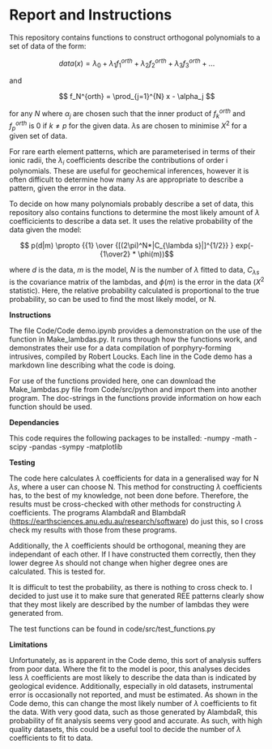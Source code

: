 # Report and Instructions

This repository contains functions to construct orthogonal polynomials to a set of data of the form:


$$ data(x) = \lambda_0 + \lambda_1 f_1^{orth} + \lambda_2 f_2^{orth} + \lambda_3 f_3^{orth} + ... $$

and

  $$    f_N^{orth} = \prod_{j=1}^{N} x - \alpha_j  $$

for any $N$ where $\alpha_j$ are chosen such that the inner product of $f_k^{orth}$ and $f_p^{orth}$ is 0 if $k \neq p$ for the given data. 
$\lambda$s are chosen to minimise $X^2$ for a given set of data.

For rare earth element patterns, which are parameterised in terms of their ionic radii, the $\lambda_i$ coefficients describe the contributions of order i polynomials. 
These are useful for geochemical inferences, however it is often difficult to determine how many $\lambda$s are appropriate to describe a pattern, 
given the error in the data.

To decide on how many polynomials probably describe a set of data, this repository also contains functions to determine the most likely amount of $\lambda$ 
coefficicients to describe a data set. It uses the relative probability of the data given the model: 

$$ p(d|m)  \propto  {{1} \over {[(2\pi)^N*|C_{\lambda s}|]^{1/2}}  } exp(-{1\over2} * \phi(m))$$ 

where $d$ is the data, $m$ is the model, $N$ is the number of $\lambda$ fitted to data, $C_{\lambda s}$ is the covariance matrix of the lambdas, and $\phi(m)$ is the error in the data ($X^2$ statistic).
Here, the relative probability calculated is proportional to the true probability, so can be used to find the most likely model, or N.

**Instructions**

The file Code/Code demo.ipynb provides a demonstration on the use of the function in Make_lambdas.py. It runs through how the functions work, 
and demonstrates their use for a data compilation of porphyry-forming intrusives, compiled by Robert Loucks. 
Each line in the Code demo has a markdown line describing what the code is doing. 

For use of the functions provided here, one can download the Make_lambdas.py file from Code/src/python and import them into another program.
The doc-strings in the functions provide information on how each function should be used.

**Dependancies**

This code requires the following packages to be installed:
-numpy
-math
-scipy
-pandas
-sympy
-matplotlib

**Testing**

The code here calculates $\lambda$ coefficients for data in a generalised way for N $\lambda s$, where a user can choose N. This method for constructing $\lambda$ coefficients has,
to the best of my knowledge, not been done before. Therefore, the results must be cross-checked with other methods for constructing $\lambda$ coefficients. 
The programs AlambdaR and BlambdaR (https://earthsciences.anu.edu.au/research/software) do just this, so I cross check my results with those from these programs.

Additionally, the $\lambda$ coefficients should be orthogonal, meaning they are independant of each other. If I have constructed them correctly, then they lower degree $\lambda$s 
should not change when higher degree ones are calculated. This is tested for.

It is difficult to test the probability, as there is nothing to cross check to. I decided to just use it to make sure that generated REE patterns clearly show that
they most likely are described by the number of lambdas they were generated from. 

The test functions can be found in code/src/test_functions.py

**Limitations**

Unfortunately, as is apparent in the Code demo, this sort of analysis suffers from poor data. Where the fit to the model is poor, this analyses decides less $\lambda$
coefficients are most likely to describe the data than is indicated by geological evidence. Additionally, especially in old datasets, instrumental error is occasionally
not reported, and must be estimated. As shown in the Code demo, this can change the most likely number of $\lambda$ coefficients to fit the data. With very good data,
such as those generated by AlambdaR, this probability of fit analysis seems very good and accurate. As such, with high quality datasets, this could be a useful tool
to decide the number of $\lambda$ coefficients to fit to data.
